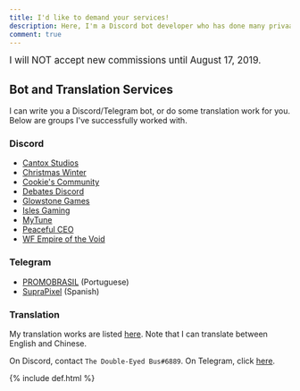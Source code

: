 ```yaml
---
title: I'd like to demand your services!
description: Here, I'm a Discord bot developer who has done many privaate contracts! Maybe you should... hire me?
comment: true
---
```


<big>I will NOT accept new commissions until August 17, 2019.</big>

## Bot and Translation Services
I can write you a Discord/Telegram bot, or do some translation work for you. Below are groups I've successfully worked with.

### Discord
* [Cantox Studios](https://discord.gg/UaUtCmw)
* [Christmas Winter](https://discord.gg/WsZz6c3)
* [Cookie's Community](https://discord.gg/YSYtKcc)
* [Debates Discord](https://opencollective.com/debates)
* [Glowstone Games](https://discord.gg/MjA5jaf)
* [Isles Gaming](https://discord.gg/AB42Xpu)
* [MyTune](https://discord.gg/AywxNkB)
* [Peaceful CEO](http://www.pceo.online/)
* [WF Empire of the Void](https://www.guilded.gg/WFempire)

### Telegram
<script async src="https://telegram.org/js/telegram-widget.js?1" data-telegram-post="devlist/27" data-width="100%"></script>

* [PROMOBRASIL](https://t.me/promobrasil) (Portuguese)
* [SupraPixel](https://t.me/suprapixelsuprapixel) (Spanish)

### Translation
My translation works are listed [here](./#my-translations). Note that I can translate between English and Chinese.

On Discord, contact `The Double-Eyed Bus#6889`. On Telegram, click [here](https://t.me/austinhuang).

{% include def.html %}
